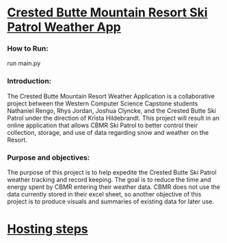 # <ins> [Crested Butte Mountain Resort Ski Patrol Weather App](https://cbmrpatrolapp.pythonanywhere.com/) </ins>

### How to Run:
run main.py

### Introduction:
The Crested Butte Mountain Resort Weather Application is a collaborative project between the Western Computer Science Capstone students Nathaniel Rengo, Rhys Jordan, Joshua Clyncke, and the Crested Butte Ski Patrol under the direction of Krista Hildebrandt. This project will result in an online application that allows CBMR Ski Patrol to better control their collection, storage, and use of data regarding snow and weather on the Resort. 


### Purpose and objectives:
The purpose of this project is to help expedite the Crested Butte Ski Patrol weather tracking and record keeping. The goal is to reduce the time and energy spent by CBMR entering their weather data. CBMR does not use the data currently stored in their excel sheet, so another objective of this project is to produce visuals and summaries of existing data for later use.  



# <ins> Hosting steps </ins>

